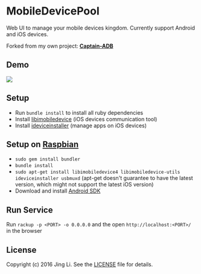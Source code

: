 MobileDevicePool
===========

Web UI to manage your mobile devices kingdom.  Currently support Android and iOS devices.

Forked from my own project: [**Captain-ADB**](https://github.com/thyrlian/Captain-ADB)

## Demo
<img src="https://github.com/thyrlian/MobileDevicePool/blob/master/public/img/demo.png">

## Setup

* Run `bundle install` to install all ruby dependencies
* Install [libimobiledevice](https://github.com/libimobiledevice/libimobiledevice) (iOS devices communication tool)
* Install [ideviceinstaller](https://github.com/libimobiledevice/ideviceinstaller) (manage apps on iOS devices)

## Setup on [Raspbian](https://www.raspberrypi.org/downloads/raspbian/)

* `sudo gem install bundler`
* `bundle install`
* `sudo apt-get install libimobiledevice4 libimobiledevice-utils ideviceinstaller usbmuxd` (apt-get doesn't guarantee to have the latest version, which might not support the latest iOS version)
* Download and install [Android SDK](https://developer.android.com/studio/index.html)

## Run Service

Run `rackup -p <PORT> -o 0.0.0.0` and the open `http://localhost:<PORT>/` in the browser 

## License
Copyright (c) 2016 Jing Li. See the [LICENSE](https://github.com/thyrlian/MobileDevicePool/blob/master/LICENSE) file for details.
